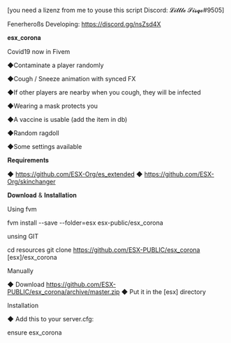 
[you need a lizenz from me to youse this script Discord: 𝓛𝓲𝓽𝓽𝓵𝓮 𝓢𝓲𝓼𝓺𝓸#9505]

Fenerheroßs Developing: https://discord.gg/nsZsd4X


𝐞𝐬𝐱_𝐜𝐨𝐫𝐨𝐧𝐚


Covid19 now in Fivem

◆Contaminate a player randomly

◆Cough / Sneeze animation with synced FX

◆If other players are nearby when you cough, they will be infected

◆Wearing a mask protects you

◆A vaccine is usable (add the item in db)

◆Random ragdoll

◆Some settings available


𝐑𝐞𝐪𝐮𝐢𝐫𝐞𝐦𝐞𝐧𝐭𝐬

◆ https://github.com/ESX-Org/es_extended
◆ https://github.com/ESX-Org/skinchanger

𝐃𝐨𝐰𝐧𝐥𝐨𝐚𝐝 & 𝐈𝐧𝐬𝐭𝐚𝐥𝐥𝐚𝐭𝐢𝐨𝐧

Using fvm

fvm install --save --folder=esx esx-public/esx_corona

unsing GIT

cd resources
git clone https://github.com/ESX-PUBLIC/esx_corona [esx]/esx_corona

Manually

◆ Download https://github.com/ESX-PUBLIC/esx_corona/archive/master.zip
◆ Put it in the [esx] directory

Installation

◆ Add this to your server.cfg:

ensure esx_corona
